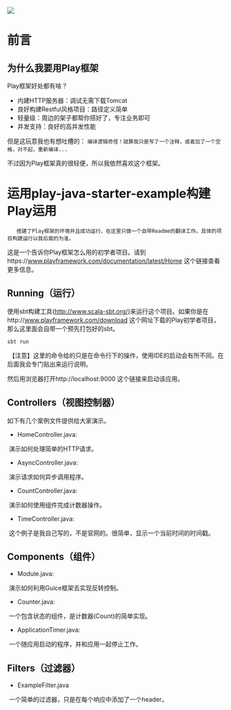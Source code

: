 [<img src="https://img.shields.io/travis/playframework/play-java-starter-example.svg"/>](https://travis-ci.org/playframework/play-java-starter-example)
# 前言
## 为什么我要用Play框架
Play框架好处都有啥？
- 内建HTTP服务器：调试无需下载Tomcat
- 良好构建Restful风格项目：路径定义简单
- 轻量级：周边的架子都帮你搭好了，专注业务即可
- 并发支持：良好的高并发性能

但是这玩意我也有想吐槽的：
``编译逻辑奇怪！就算我只是写了一个注释，或者加了一个空格，对不起，重新编译...``

不过因为Play框架真的很轻便，所以我依然喜欢这个框架。

# 运用play-java-starter-example构建Play运用

```
   搭建了Play框架的环境并且成功运行，在这里只做一个自带Readme的翻译工作。具体的项目构建运行以我后面的为准。
```

这是一个告诉你Play框架怎么用的初学者项目。请到https://www.playframework.com/documentation/latest/Home 这个链接查看更多信息。

## Running（运行）

使用sbt构建工具(http://www.scala-sbt.org/)来运行这个项目。如果你是在http://www.playframework.com/download 这个网址下载的Play初学者项目，那么这里面会自带一个预先打包好的sbt。

```
sbt run
```

  【注意】这里的命令给的只是在命令行下的操作，使用IDE的启动会有所不同。在后面我会专门贴出来运行说明。

然后用浏览器打开http://localhost:9000 这个链接来启动该应用。

## Controllers（视图控制器）

如下有几个案例文件提供给大家演示。

- HomeController.java:

  演示如何处理简单的HTTP请求。

- AsyncController.java:

  演示请求如何异步调用程序。

- CountController.java:

  演示如何使用组件完成计数器操作。
  
- TimeController.java:

  这个例子是我自己写的，不是官网的。很简单，显示一个当前时间的时间戳。

## Components（组件）

- Module.java:

  演示如何利用Guice框架去实现反转控制。

- Counter.java:

  一个包含状态的组件，是计数器(Count)的简单实现。

- ApplicationTimer.java:

  一个随应用启动的程序，并和应用一起停止工作。

## Filters（过滤器）

- ExampleFilter.java

  一个简单的过滤器，只是在每个响应中添加了一个header。 
